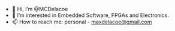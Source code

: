 - 👋 Hi, I’m @MCDelacoe
- 👀 I’m interested in Embedded Software, FPGAs and Electronics.
- 📫 How to reach me:  personal - maxdelacoe@gmail.com

<!---
MCDelacoe/MCDelacoe is a ✨ special ✨ repository because its `README.md` (this file) appears on your GitHub profile.
You can click the Preview link to take a look at your changes.
--->
